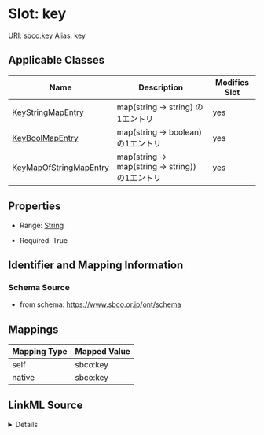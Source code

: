 

# Slot: key 



URI: [sbco:key](https://www.sbco.or.jp/ont/key)
Alias: key

<!-- no inheritance hierarchy -->





## Applicable Classes

| Name | Description | Modifies Slot |
| --- | --- | --- |
| [KeyStringMapEntry](KeyStringMapEntry.md) | map(string -> string) の1エントリ |  yes  |
| [KeyBoolMapEntry](KeyBoolMapEntry.md) | map(string -> boolean) の1エントリ |  yes  |
| [KeyMapOfStringMapEntry](KeyMapOfStringMapEntry.md) | map(string -> map(string -> string)) の1エントリ |  yes  |






## Properties

* Range: [String](String.md)

* Required: True




## Identifier and Mapping Information






### Schema Source


* from schema: https://www.sbco.or.jp/ont/schema




## Mappings

| Mapping Type | Mapped Value |
| ---  | ---  |
| self | sbco:key |
| native | sbco:key |




## LinkML Source

<details>
```yaml
name: key
from_schema: https://www.sbco.or.jp/ont/schema
rank: 1000
identifier: true
alias: key
domain_of:
- KeyStringMapEntry
- KeyBoolMapEntry
- KeyMapOfStringMapEntry
range: string
required: true

```
</details>